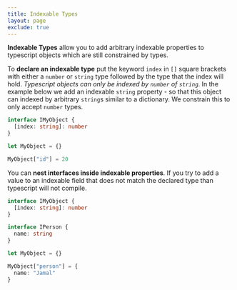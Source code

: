 ```yaml
---
title: Indexable Types
layout: page
exclude: true
---
```


**Indexable Types** allow you to add arbitrary indexable properties to typescript objects which are still constrained by types.

To **declare an indexable type** put the keyword `index` in `[]` square brackets with either a `number` or `string` type followed by the type that the index will hold. *Typescript objects can only be indexed by `number` of `string`*. In the example below we add an indexable `string` property - so that this object can indexed by arbitrary `string`s similar to a dictionary. We constrain this to only accept `number` types.
```ts
interface IMyObject {
  [index: string]: number
}

let MyObject = {}

MyObject["id"] = 20
```

You can **nest interfaces inside indexable properties**. If you try to add a value to an indexable field that does not match the declared type than typescript will not compile.
```ts
interface IMyObject {
  [index: string]: number
}

interface IPerson {
  name: string
}

let MyObject = {}

MyObject["person"] = {
  name: "Jamal"
}
```
<!--stackedit_data:
eyJoaXN0b3J5IjpbLTUyNjgwNDc3Nl19
-->